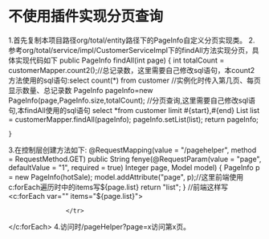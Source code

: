 # 不使用插件实现分页查询
1.首先复制本项目路径org/total/entity路径下的PageInfo自定义分页实现类。
2.参考org/total/service/impl/CustomerServiceImpl下的findAll方法实现分页，具体实现代码如下
  public PageInfo<Customer> findAll(int page) {
        int totalCount = customerMapper.count2();//总记录数，这里需要自己修改sql语句，本count2方法使用的sql语句:select count(*) from customer
        //实例化时传入第几页、每页显示数量、总记录数
        PageInfo<Customer> pageInfo=new PageInfo<Customer>(page,PageInfo.size,totalCount);
        //分页查询,这里需要自己修改sql语句,本findAll使用的sql语句 select *from customer limit #{start},#{end}
        List<Customer>  list = customerMapper.findAll(pageInfo);
        pageInfo.setList(list);
        return pageInfo;

    }
3.在控制层创建方法如下:
 @RequestMapping(value = "/pagehelper", method = RequestMethod.GET)
    public String fenye(@RequestParam(value = "page", defaultValue = "1", required = true) Integer page, Model model) {
        PageInfo<HotSale> p = new PageInfo<HotSale>(hotSale);
        model.addAttribute("page", p);//这里前端使用c:forEach遍历时中的items写${page.list}
        return "list";
    }
  //前端这样写
   <c:forEach var="" items="${page.list}">
                    <tr>
                      
                    </tr>
   </c:forEach>
 4.访问时/pageHelper?page=x访问第x页。
    

